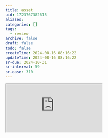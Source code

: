```yaml
---
title: asset
uid: 1723767382615
aliases:
categories: []
tags:
  - review
archive: false
draft: false
todo: false
createTime: 2024-08-16 08:16:22
updateTime: 2024-08-16 08:16:22
sr-due: 2024-10-31
sr-interval: 59
sr-ease: 310
---
```


<iframe
  class="iframe_full"
  src="https://dict.youdao.com/result?word=asset&lang=en"
>
</iframe>
